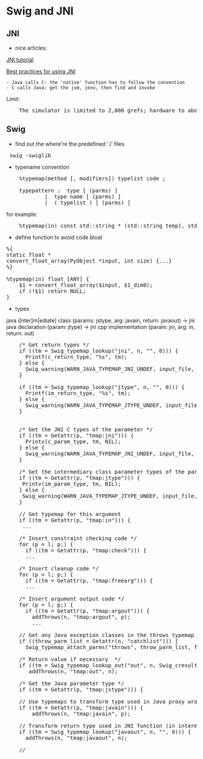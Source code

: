 # Swig and JNI

## JNI

- nice articles:

[JNI tutorial](http://www.ibm.com/developerworks/java/tutorials/j-jni/j-jni.html)

[Best practices for using JNI](https://www.ibm.com/developerworks/library/j-jni/)

	- Java calls C: the 'native' function has to follow the convention
	- C calls Java: get the jvm, jenv, then find and invoke


Limit:

<pre>
	The simulator is limited to 2,000 grefs; hardware to about 52,000
</pre>

## Swig

- find out the where're the predefined '.i' files

<pre> swig -swiglib </pre>

- typename convention

<pre>
	%typemap(method [, modifiers]) typelist code ;

	typepattern :  type [ (parms) ]
            |  type name [ (parms) ]
            |  ( typelist ) [ (parms) ]
</pre>

for example:

<pre>
	%typemap(in) const std::string * (std::string temp), std::string * (std::string temp)
</pre>

- define function to avoid code bloat

<pre>
%{
static float *
convert_float_array(PyObject *input, int size) {...}
%}

%typemap(in) float [ANY] {
    $1 = convert_float_array($input, $1_dim0);
    if (!$1) return NULL;
}
</pre>

- types


java i[nter]m[ediate] class (params: jstype, arg: javain, return: javaout) -> jni java declaration (param: jtype) -> jni cpp implementation (param: jni, arg: in, return: out)

<pre>
	/* Get return types */
    if ((tm = Swig_typemap_lookup("jni", n, "", 0))) {
      Printf(c_return_type, "%s", tm);
    } else {
      Swig_warning(WARN_JAVA_TYPEMAP_JNI_UNDEF, input_file, line_number, "No jni typemap defined for %s\n", SwigType_str(t, 0));
    }

    if ((tm = Swig_typemap_lookup("jtype", n, "", 0))) {
      Printf(im_return_type, "%s", tm);
    } else {
      Swig_warning(WARN_JAVA_TYPEMAP_JTYPE_UNDEF, input_file, line_number, "No jtype typemap defined for %s\n", SwigType_str(t, 0));
    }


    /* Get the JNI C types of the parameter */
    if ((tm = Getattr(p, "tmap:jni"))) {
      Printv(c_param_type, tm, NIL);
    } else {
      Swig_warning(WARN_JAVA_TYPEMAP_JNI_UNDEF, input_file, line_number, "No jni typemap defined for %s\n", SwigType_str(pt, 0));
    }

    /* Get the intermediary class parameter types of the parameter */
    if ((tm = Getattr(p, "tmap:jtype"))) {
     Printv(im_param_type, tm, NIL);
    } else {
     Swig_warning(WARN_JAVA_TYPEMAP_JTYPE_UNDEF, input_file, line_number, "No jtype typemap defined for %s\n", SwigType_str(pt, 0));
    }

    // Get typemap for this argument
    if ((tm = Getattr(p, "tmap:in"))) {
     ...

    /* Insert constraint checking code */
    for (p = l; p;) {
      if ((tm = Getattr(p, "tmap:check"))) {
      ...

   	/* Insert cleanup code */
   	for (p = l; p;) {
      if ((tm = Getattr(p, "tmap:freearg"))) {
      ...

    /* Insert argument output code */
    for (p = l; p;) {
      if ((tm = Getattr(p, "tmap:argout"))) {
        addThrows(n, "tmap:argout", p);
        ...

    // Get any Java exception classes in the throws typemap
    if ((throw_parm_list = Getattr(n, "catchlist"))) {
      Swig_typemap_attach_parms("throws", throw_parm_list, f);

    /* Return value if necessary  */
    if ((tm = Swig_typemap_lookup_out("out", n, Swig_cresult_name(), f, actioncode))) {
       addThrows(n, "tmap:out", n);

    /* Get the Java parameter type */
    if ((tm = Getattr(p, "tmap:jstype"))) {

    // Use typemaps to transform type used in Java proxy wrapper (in proxy class) to type used in JNI function (in intermediary class)
    if ((tm = Getattr(p, "tmap:javain"))) {
        addThrows(n, "tmap:javain", p);

    // Transform return type used in JNI function (in intermediary class) to type used in Java wrapper function (in proxy class)
    if ((tm = Swig_typemap_lookup("javaout", n, "", 0))) {
      addThrows(n, "tmap:javaout", n);

    // 
</pre>